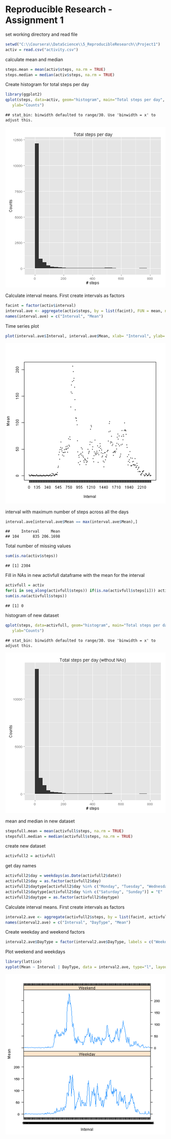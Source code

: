 
# Reproducible Research - Assignment 1

set working directory and read file

```r
setwd("C:\\Coursera\\DataScience\\5_ReproducibleResearch\\Project1")
activ = read.csv("activity.csv")
```

calculate mean and median

```r
steps.mean = mean(activ$steps, na.rm = TRUE)
steps.median = median(activ$steps, na.rm = TRUE)
```

Create histogram for total steps per day

```r
library(ggplot2)
qplot(steps, data=activ, geom="histogram", main="Total steps per day", xlab="# steps", 
   ylab="Counts")
```

```
## stat_bin: binwidth defaulted to range/30. Use 'binwidth = x' to adjust this.
```

![plot of chunk unnamed-chunk-3](figure/unnamed-chunk-3-1.png) 

Calculate interval means. First create intervals as factors

```r
facint = factor(activ$interval)
interval.ave <- aggregate(activ$steps, by = list(facint), FUN = mean, na.rm=TRUE)
names(interval.ave) = c("Interval", "Mean")
```

Time series plot

```r
plot(interval.ave$Interval, interval.ave$Mean, xlab= "Interval", ylab= "Mean", type = "l", col = "red") 
```

![plot of chunk unnamed-chunk-5](figure/unnamed-chunk-5-1.png) 

interval with maximum number of steps across all the days

```r
interval.ave[interval.ave$Mean == max(interval.ave$Mean),]
```

```
##     Interval     Mean
## 104      835 206.1698
```

Total number of missing values

```r
sum(is.na(activ$steps))
```

```
## [1] 2304
```

Fill in NAs in new activfull dataframe with the mean for the interval 

```r
activfull = activ
for(i in seq_along(activfull$steps)) if(is.na(activfull$steps[i])) activfull$steps[i] <- interval.ave$Mean[interval.ave$Interval == activfull$interval[i]]
sum(is.na(activfull$steps))
```

```
## [1] 0
```

histogram of new dataset

```r
qplot(steps, data=activfull, geom="histogram", main="Total steps per day (without NAs)", xlab="# steps", 
   ylab="Counts")
```

```
## stat_bin: binwidth defaulted to range/30. Use 'binwidth = x' to adjust this.
```

![plot of chunk unnamed-chunk-9](figure/unnamed-chunk-9-1.png) 

mean and median in new dataset

```r
stepsfull.mean = mean(activfull$steps, na.rm = TRUE)
stepsfull.median = median(activfull$steps, na.rm = TRUE)
```
create new dataset

```r
activfull2 = activfull
```

get day names

```r
activfull2$day = weekdays(as.Date(activfull2$date))
activfull2$day = as.factor(activfull2$day)
activfull2$daytype[activfull2$day %in% c("Monday", "Tuesday", "Wednesday", "Thursday", "Friday")] = c("W")
activfull2$daytype[activfull2$day %in% c("Saturday", "Sunday")] = "E" 
activfull2$daytype = as.factor(activfull2$daytype)
```

Calculate interval means. First create intervals as factors

```r
interval2.ave <- aggregate(activfull2$steps, by = list(facint, activfull2$daytype), FUN = mean, na.rm=TRUE)
names(interval2.ave) = c("Interval", "DayType", "Mean")
```

Create weekday and weekend factors

```r
interval2.ave$DayType = factor(interval2.ave$DayType, labels = c("Weekday", "Weekend"))
```

Plot weekend and weekdays 

```r
library(lattice)
xyplot(Mean ~ Interval | DayType, data = interval2.ave, type="l", layout = c(1, 2))
```

![plot of chunk unnamed-chunk-15](figure/unnamed-chunk-15-1.png) 






